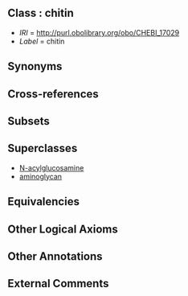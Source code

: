 
## Class : chitin

 * *IRI* = http://purl.obolibrary.org/obo/CHEBI_17029
 * *Label* = chitin

## Synonyms


## Cross-references


## Subsets


## Superclasses

 * [N-acylglucosamine](../../CHEBI/38/CHEBI_21638.md)
 * [aminoglycan](../../CHEBI/06/CHEBI_22506.md)

## Equivalencies


## Other Logical Axioms


## Other Annotations


## External Comments

